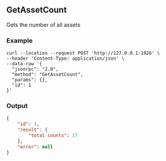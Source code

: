## GetAssetCount


Gets the number of all assets


### Example

```shell
curl --location --request POST 'http://127.0.0.1:1926' \
--header 'Content-Type: application/json' \
--data-raw '{
  "jsonrpc": "2.0",
  "method": "GetAssetCount",
  "params": {},
  "id": 1
}'
```

### Output
```json
{
    "id": 1,
    "result": {
        "total counts": 17
    },
    "error": null
}
```



